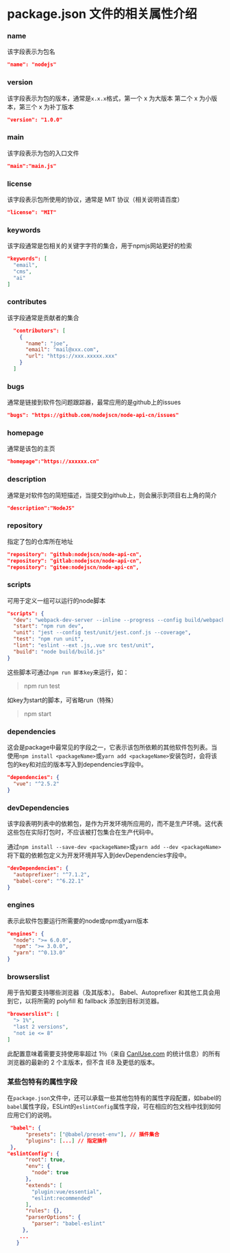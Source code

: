 # package.json 文件的相关属性介绍

### name

该字段表示为包名

```json
"name": "nodejs"
```

### version

该字段表示为包的版本，通常是`x.x.x`格式，第一个 x 为大版本
第二个 x 为小版本，第三个 x 为补丁版本

```json
"version": "1.0.0"
```

### main

该字段表示为包的入口文件

```json
"main":"main.js"
```

### license

该字段表示包所使用的协议，通常是 MIT 协议（相关说明请百度）

```json
"license": "MIT"
```

### keywords

该字段通常是包相关的关键字字符的集合，用于npmjs网站更好的检索

```json
"keywords": [
  "email",
  "cms",
  "ai"
]
```

### contributes

该字段通常是贡献者的集合

```json
  "contributors": [
    {
      "name": "joe",
      "email": "mail@xxx.com",
      "url": "https://xxx.xxxxx.xxx"
    }
  ]
```

### bugs

通常是链接到软件包问题跟踪器，最常应用的是github上的issues

```json
"bugs": "https://github.com/nodejscn/node-api-cn/issues"
```

### homepage

通常是该包的主页

```json
"homepage":"https://xxxxxx.cn"
```

### description

通常是对软件包的简短描述，当提交到github上，则会展示到项目右上角的简介

```json
"description":"NodeJS"
```

### repository

指定了包的仓库所在地址

```json
"repository": "github:nodejscn/node-api-cn",
"repository": "gitlab:nodejscn/node-api-cn",
"repository": "gitee:nodejscn/node-api-cn",
```

### scripts

可用于定义一组可以运行的node脚本

```json
"scripts": {
  "dev": "webpack-dev-server --inline --progress --config build/webpack.dev.conf.js",
  "start": "npm run dev",
  "unit": "jest --config test/unit/jest.conf.js --coverage",
  "test": "npm run unit",
  "lint": "eslint --ext .js,.vue src test/unit",
  "build": "node build/build.js"
}
```

这些脚本可通过`npm run 脚本key`来运行，如：

> npm run test

如key为start的脚本，可省略run（特殊）

> npm start

### dependencies

这会是package中最常见的字段之一，它表示该包所依赖的其他软件包列表。当使用`npm install <packageName>`或`yarn add <packageName>`安装包时，会将该包的key和对应的版本写入到dependencies字段中。

```json
"dependencies": {
  "vue": "^2.5.2"
}
```

### devDependencies

该字段表明列表中的依赖包，是作为开发环境所应用的，而不是生产环境。这代表这些包在实际打包时，不应该被打包集合在生产代码中。

通过`npm install --save-dev <packageName>`或`yarn add --dev <packageName>`将下载的依赖包定义为开发环境并写入到devDependencies字段中。

```json
"devDependencies": {
  "autoprefixer": "^7.1.2",
  "babel-core": "^6.22.1"
}
```

### engines

表示此软件包要运行所需要的node或npm或yarn版本

```json
"engines": {
  "node": ">= 6.0.0",
  "npm": ">= 3.0.0",
  "yarn": "^0.13.0"
}
```

### browserslist

用于告知要支持哪些浏览器（及其版本）。 Babel、Autoprefixer 和其他工具会用到它，以将所需的 polyfill 和 fallback 添加到目标浏览器。

```json
"browserslist": [
  "> 1%",
  "last 2 versions",
  "not ie <= 8"
]
```

此配置意味着需要支持使用率超过 1％（来自 [CanIUse.com](https://caniuse.com/) 的统计信息）的所有浏览器的最新的 2 个主版本，但不含 IE8 及更低的版本。

### 某些包特有的属性字段

在`package.json`文件中，还可以承载一些其他包特有的属性字段配置，如babel的`babel`属性字段，ESLint的`eslintConfig`属性字段，可在相应的包文档中找到如何应用它们的说明。

```json
 "babel": {
      "presets": ["@babel/preset-env"], // 插件集合
      "plugins": [...] // 指定插件
 },
"eslintConfig": {
      "root": true,
      "env": {
        "node": true
      },
      "extends": [
        "plugin:vue/essential",
        "eslint:recommended"
      ],
      "rules": {},
      "parserOptions": {
        "parser": "babel-eslint"
     },
    ...
   }
```

